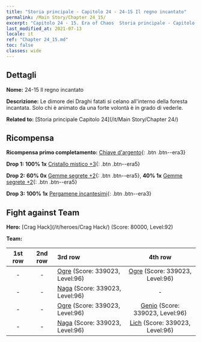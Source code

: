 ```yaml
---
title: "Storia principale - Capitolo 24 - 24-15 Il regno incantato"
permalink: /Main Story/Chapter 24_15/
excerpt: "Capitolo 24 - 15. Era of Chaos  Storia principale - Capitolo 24_15. 24-15 Il regno incantato"
last_modified_at: 2021-07-13
locale: it
ref: "Chapter 24_15.md"
toc: false
classes: wide
---
```


## Dettagli

 **Nome:** 24-15 Il regno incantato

 **Descrizione:** Le dimore dei Draghi fatati si celano all'interno della foresta incantata. Solo chi è animato da una forte volontà è in grado di vederle.

 **Related to:** [Storia principale Capitolo 24](/it/Main Story/Chapter 24/)

## Ricompensa

 **Ricompensa primo completamento:** [Chiave d'argento](/ItemsIT/con_693/){: .btn .btn--era3}

 **Drop 1:** **100% 1x** [Cristallo mistico +3](/ItemsIT/mat_87/){: .btn .btn--era5}

 **Drop 2:** **60% 0x** [Gemme segrete +2](/ItemsIT/mat_79/){: .btn .btn--era5}, **40% 1x** [Gemme segrete +2](/ItemsIT/mat_79/){: .btn .btn--era5}

 **Drop 3:** **100% 1x** [Pergamene incantesimi](/ItemsIT/con_694/){: .btn .btn--era3}


## Fight against Team
 **Hero:** [Crag Hack](/it/heroes/Crag Hack/) (Score: 80000, Level:92)

 **Team:**


  | 1st row | 2nd row | 3rd row | 4th row |
  |:----:|:----:|:----|:----:|
  | - | - | [Ogre](/it/units/Ogre/) (Score: 339023, Level:96)  | [Ogre](/it/units/Ogre/) (Score: 339023, Level:96)  |
  | - | - | [Naga](/it/units/Naga/) (Score: 339023, Level:96)  | - |
  | - | - | [Ogre](/it/units/Ogre/) (Score: 339023, Level:96)  | [Genio](/it/units/Genie/) (Score: 339023, Level:96)  |
  | - | - | [Naga](/it/units/Naga/) (Score: 339023, Level:96)  | [Lich](/it/units/Lich/) (Score: 339023, Level:96)  |


